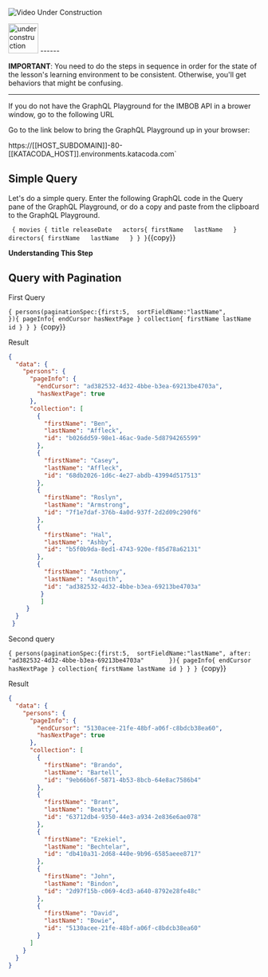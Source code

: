 ![Video Under Construction](https://raw.githubusercontent.com/reselbob/katacoda-scenarios/master/understanding-graphql-using-imbob/images/video-under-construction.jpg)
 
  <img src="http://www.gosc.org/_Media/under-construction-yellow-d_med.png" width="60" alt="under construction" />
 ------
 
 **IMPORTANT**: You need to do the steps in sequence in order for the state of the lesson's learning environment to be
 consistent. Otherwise, you'll get behaviors that might be confusing.
 
 ------

If you do not have the GraphQL Playground for the IMBOB API in a brower window, go to the following URL

Go to the link below to bring the GraphQL Playground up in your browser:
 
 https://[[HOST_SUBDOMAIN]]-80-[[KATACODA_HOST]].environments.katacoda.com`
 
## Simple Query

 Let's do a simple query. Enter the following GraphQL code in the Query pane of the GraphQL Playground, or do
 a copy and paste from the clipboard to the GraphQL Playground.
 
 `
 {
   movies {
     title
     releaseDate  
     actors{
       firstName  
       lastName  
     }
     directors{
       firstName  
       lastName  
     }
   }
 }`{{copy}}
 
**Understanding This Step**


## Query with Pagination

First Query

`
{
  persons(paginationSpec:{first:5, 
                          sortFieldName:"lastName",       
                          }){
    pageInfo{
      endCursor
      hasNextPage
    }
    collection{
      firstName
      lastName
      id
    }
  }
} 
`{copy}}

Result

```JSON
{
  "data": {
    "persons": {
      "pageInfo": {
        "endCursor": "ad382532-4d32-4bbe-b3ea-69213be4703a",
        "hasNextPage": true
      },
      "collection": [
        {
          "firstName": "Ben",
          "lastName": "Affleck",
          "id": "b026dd59-98e1-46ac-9ade-5d8794265599"
        },
        {
          "firstName": "Casey",
          "lastName": "Affleck",
          "id": "68db2026-1d6c-4e27-abdb-43994d517513"
        },
        {
          "firstName": "Roslyn",
          "lastName": "Armstrong",
          "id": "7f1e7daf-376b-4a0d-937f-2d2d09c290f6"
        },
        {
          "firstName": "Hal",
          "lastName": "Ashby",
          "id": "b5f0b9da-8ed1-4743-920e-f85d78a62131"
        },
        {
          "firstName": "Anthony",
          "lastName": "Asquith",
          "id": "ad382532-4d32-4bbe-b3ea-69213be4703a"
         }
         ]
     }
  }
 }
```

Second query


`
{
  persons(paginationSpec:{first:5, 
                          sortFieldName:"lastName",
                          after: "ad382532-4d32-4bbe-b3ea-69213be4703a"      
                          }){
    pageInfo{
      endCursor
      hasNextPage
    }
    collection{
      firstName
      lastName
      id
    }
  }
} 
`{copy}}

Result

```JSON
{
  "data": {
    "persons": {
      "pageInfo": {
        "endCursor": "5130acee-21fe-48bf-a06f-c8bdcb38ea60",
        "hasNextPage": true
      },
      "collection": [
        {
          "firstName": "Brando",
          "lastName": "Bartell",
          "id": "9eb66b6f-5871-4b53-8bcb-64e8ac7586b4"
        },
        {
          "firstName": "Brant",
          "lastName": "Beatty",
          "id": "63712db4-9350-44e3-a934-2e836e6ae078"
        },
        {
          "firstName": "Ezekiel",
          "lastName": "Bechtelar",
          "id": "db410a31-2d68-440e-9b96-6585aeee8717"
        },
        {
          "firstName": "John",
          "lastName": "Bindon",
          "id": "2d97f15b-c069-4cd3-a640-8792e28fe48c"
        },
        {
          "firstName": "David",
          "lastName": "Bowie",
          "id": "5130acee-21fe-48bf-a06f-c8bdcb38ea60"
        }
      ]
    }
  }
}
```